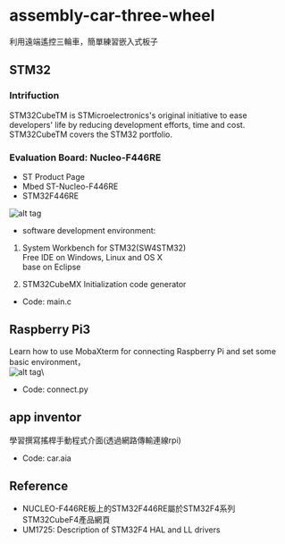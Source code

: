 # assembly-car-three-wheel
利用遠端遙控三輪車，簡單練習嵌入式板子
## STM32
### Intrifuction
STM32CubeTM is STMicroelectronics's original initiative to ease developers' life by reducing
development efforts, time and cost. STM32CubeTM covers the STM32 portfolio.
### Evaluation Board: Nucleo-F446RE
* ST Product Page
* Mbed ST-Nucleo-F446RE
* STM32F446RE

![alt tag](https://i.imgur.com/9fsKBj6.png)
* software development environment:

1. System Workbench for STM32(SW4STM32)\
Free IDE on Windows, Linux and OS X\
base on Eclipse

2. STM32CubeMX
Initialization code generator
* Code: main.c

## Raspberry Pi3
Learn how to use MobaXterm for connecting Raspberry Pi and set some basic environment，\
![alt tag](https://i.imgur.com/3HhaTu3.png?1)\

* Code: connect.py 

## app inventor
學習撰寫搖桿手動程式介面(透過網路傳輸連線rpi)
* Code: car.aia

## Reference
* NUCLEO-F446RE板上的STM32F446RE屬於STM32F4系列
STM32CubeF4產品網頁
* UM1725: Description of STM32F4 HAL and LL drivers

